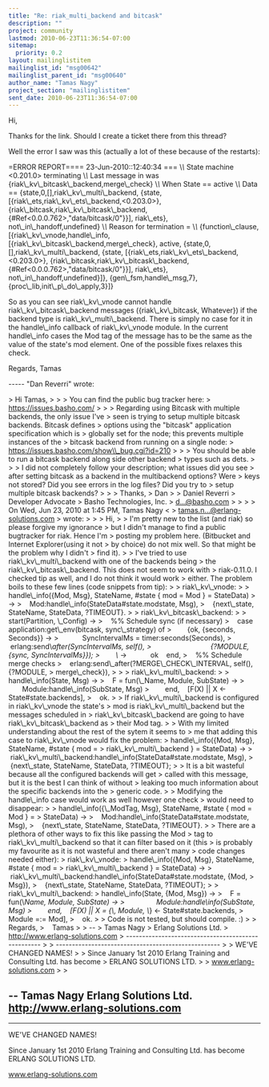 ```yaml
---
title: "Re: riak_multi_backend and bitcask"
description: ""
project: community
lastmod: 2010-06-23T11:36:54-07:00
sitemap:
  priority: 0.2
layout: mailinglistitem
mailinglist_id: "msg00642"
mailinglist_parent_id: "msg00640"
author_name: "Tamas Nagy"
project_section: "mailinglistitem"
sent_date: 2010-06-23T11:36:54-07:00
---
```



Hi,

Thanks for the link. Should I create a ticket there from this thread?

Well the error I saw was this (actually a lot of these because of the restarts):

=ERROR REPORT==== 23-Jun-2010::12:40:34 ===
\\*\\* State machine &lt;0.201.0&gt; terminating
\\*\\* Last message in was {riak\\_kv\\_bitcask\\_backend,merge\\_check}
\\*\\* When State == active
\\*\\* Data == {state,0,[],riak\\_kv\\_multi\\_backend,
 {state,
 [{riak\\_ets,riak\\_kv\\_ets\\_backend,&lt;0.203.0&gt;},
 {riak\\_bitcask,riak\\_kv\\_bitcask\\_backend,
 {#Ref&lt;0.0.0.762&gt;,"data/bitcask/0"}}],
 riak\\_ets},
 not\\_in\\_handoff,undefined}
\\*\\* Reason for termination =
\\*\\* {function\\_clause,
 [{riak\\_kv\\_vnode,handle\\_info,
 [{riak\\_kv\\_bitcask\\_backend,merge\\_check},
 active,
 {state,0,[],riak\\_kv\\_multi\\_backend,
 {state,
 [{riak\\_ets,riak\\_kv\\_ets\\_backend,&lt;0.203.0&gt;},
 {riak\\_bitcask,riak\\_kv\\_bitcask\\_backend,
 {#Ref&lt;0.0.0.762&gt;,"data/bitcask/0"}}],
 riak\\_ets},
 not\\_in\\_handoff,undefined}]},
 {gen\\_fsm,handle\\_msg,7},
 {proc\\_lib,init\\_p\\_do\\_apply,3}]}

So as you can see riak\\_kv\\_vnode cannot handle riak\\_kv\\_bitcask\\_backend messages 
({riak\\_kv\\_bitcask, Whatever}) if the backend type is riak\\_kv\\_multi\\_backend. 
There is simply no case for it in the handle\\_info callback of riak\\_kv\\_vnode 
module. In the current handle\\_info cases the Mod tag of the message has to be 
the same as the value of the state's mod element. One of the possible fixes 
relaxes this check.

Regards,
 Tamas

----- "Dan Reverri"  wrote:

&gt; Hi Tamas,
&gt; 
&gt; 
&gt; You can find the public bug tracker here:
&gt; https://issues.basho.com/
&gt; 
&gt; 
&gt; Regarding using Bitcask with multiple backends, the only issue I've
&gt; seen is trying to setup multiple bitcask backends. Bitcask defines
&gt; options using the "bitcask" application specification which is
&gt; globally set for the node; this prevents multiple instances of the
&gt; bitcask backend from running on a single node:
&gt; https://issues.basho.com/show\\_bug.cgi?id=210
&gt; 
&gt; 
&gt; You should be able to run a bitcask backend along side other backend
&gt; types such as dets.
&gt; 
&gt; 
&gt; I did not completely follow your description; what issues did you see
&gt; after setting bitcask as a backend in the multibackend options? Were
&gt; keys not stored? Did you see errors in the log files? Did you try to
&gt; setup multiple bitcask backends?
&gt; 
&gt; 
&gt; Thanks,
&gt; Dan
&gt; 
&gt; Daniel Reverri
&gt; Developer Advocate
&gt; Basho Technologies, Inc.
&gt; d...@basho.com
&gt; 
&gt; 
&gt; 
&gt; On Wed, Jun 23, 2010 at 1:45 PM, Tamas Nagy &lt;
&gt; tamas.n...@erlang-solutions.com &gt; wrote:
&gt; 
&gt; 
&gt; Hi,
&gt; 
&gt; I'm pretty new to the list (and riak) so please forgive my ignorance
&gt; but I didn't manage to find a public bugtracker for riak. Hence I'm
&gt; posting my problem here. (Bitbucket and Internet Explorer(using it not
&gt; by choice) do not mix well. So that might be the problem why I didn't
&gt; find it).
&gt; 
&gt; I've tried to use riak\\_kv\\_multi\\_backend with one of the backends being
&gt; the riak\\_kv\\_bitcask\\_backend. This does not seem to work with
&gt; riak-0.11.0. I checked tip as well, and I do not think it would work
&gt; either. The problem boils to these few lines (code snippets from tip):
&gt; 
&gt; riak\\_kv\\_vnode:
&gt; 
&gt; handle\\_info({Mod, Msg}, StateName, #state { mod = Mod } = StateData)
&gt; -&gt;
&gt;    Mod:handle\\_info(StateData#state.modstate, Msg),
&gt;    {next\\_state, StateName, StateData, ?TIMEOUT}.
&gt; 
&gt; riak\\_kv\\_bitcask\\_backend:
&gt; 
&gt; start(Partition, \\_Config) -&gt;
&gt;    %% Schedule sync (if necessary)
&gt;    case application:get\\_env(bitcask, sync\\_strategy) of
&gt;        {ok, {seconds, Seconds}} -&gt;
&gt;            SyncIntervalMs = timer:seconds(Seconds),
&gt;            erlang:send\\_after(SyncIntervalMs, self(),
&gt;                              {?MODULE, {sync, SyncIntervalMs}});
&gt;        \\_ -&gt;            ok    end,
&gt;    %% Schedule merge checks
&gt;    erlang:send\\_after(?MERGE\\_CHECK\\_INTERVAL, self(), {?MODULE,
&gt; merge\\_check}),
&gt; 
&gt; 
&gt; riak\\_kv\\_multi\\_backend:
&gt; 
&gt; handle\\_info(State, Msg) -&gt;
&gt;    F = fun(\\_Name, Module, SubState) -&gt;
&gt;                Module:handle\\_info(SubState, Msg)
&gt;        end,    [F(X) || X &lt;- State#state.backends],
&gt;    ok.
&gt; 
&gt; If riak\\_kv\\_multi\\_backend is configured in riak\\_kv\\_vnode the state's
&gt; mod is riak\\_kv\\_multi\\_backend but the messages scheduled in
&gt; riak\\_kv\\_bitcask\\_backend are going to have riak\\_kv\\_bitcask\\_backend as
&gt; their Mod tag.
&gt; 
&gt; With my limited understanding about the rest of the sytem it seems to
&gt; me that adding this case to riak\\_kv\\_vnode would fix the problem:
&gt; handle\\_info({Mod, Msg}, StateName, #state { mod =
&gt; riak\\_kv\\_multi\\_backend } = StateData) -&gt;
&gt;    riak\\_kv\\_multi\\_backend:handle\\_info(StateData#state.modstate, Msg),
&gt;    {next\\_state, StateName, StateData, ?TIMEOUT};
&gt; 
&gt; It is a bit wasteful because all the configured backends will get
&gt; called with this message, but it is the best I can think of without
&gt; leaking too much information about the specific backends into the
&gt; generic code.
&gt; 
&gt; Modifying the handle\\_info case would work as well however one check
&gt; would need to disappear:
&gt; 
&gt; handle\\_info({\\_ModTag, Msg}, StateName, #state { mod = Mod } =
&gt; StateData) -&gt;
&gt;    Mod:handle\\_info(StateData#state.modstate, Msg),
&gt;    {next\\_state, StateName, StateData, ?TIMEOUT}.
&gt; 
&gt; There are a plethora of other ways to fix this like passing the Mod
&gt; tag to riak\\_kv\\_multi\\_backend so that it can filter based on it (this
&gt; is probably my favourite as it is not wasteful and there aren't many
&gt; code changes needed either):
&gt; riak\\_kv\\_vnode:
&gt; handle\\_info({Mod, Msg}, StateName, #state { mod =
&gt; riak\\_kv\\_multi\\_backend } = StateData) -&gt;
&gt;    riak\\_kv\\_multi\\_backend:handle\\_info(StateData#state.modstate, {Mod,
&gt; Msg}),
&gt;    {next\\_state, StateName, StateData, ?TIMEOUT};
&gt; 
&gt; riak\\_kv\\_multi\\_backend:
&gt; handle\\_info(State, {Mod, Msg}) -&gt;
&gt;    F = fun(\\_Name, Module, SubState) -&gt;
&gt;                Module:handle\\_info(SubState, Msg)
&gt;        end,    [F(X) || X = {\\_, Module, \\_} &lt;- State#state.backends,
&gt; Module =:= Mod],
&gt;    ok.
&gt; 
&gt; Code is not tested, but should compile. :)
&gt; 
&gt; Regards,
&gt;    Tamas
&gt; 
&gt; --
&gt; Tamas Nagy
&gt; Erlang Solutions Ltd.
&gt; http://www.erlang-solutions.com
&gt; ---------------------------------------------------
&gt; 
&gt; ---------------------------------------------------
&gt; 
&gt; WE'VE CHANGED NAMES!
&gt; 
&gt; Since January 1st 2010 Erlang Training and Consulting Ltd. has become
&gt; ERLANG SOLUTIONS LTD.
&gt; 
&gt; www.erlang-solutions.com
&gt; 
&gt; 

-- 
Tamas Nagy
Erlang Solutions Ltd.
http://www.erlang-solutions.com
---------------------------------------------------

---------------------------------------------------

WE'VE CHANGED NAMES!

Since January 1st 2010 Erlang Training and Consulting Ltd. has become ERLANG 
SOLUTIONS LTD.

www.erlang-solutions.com
